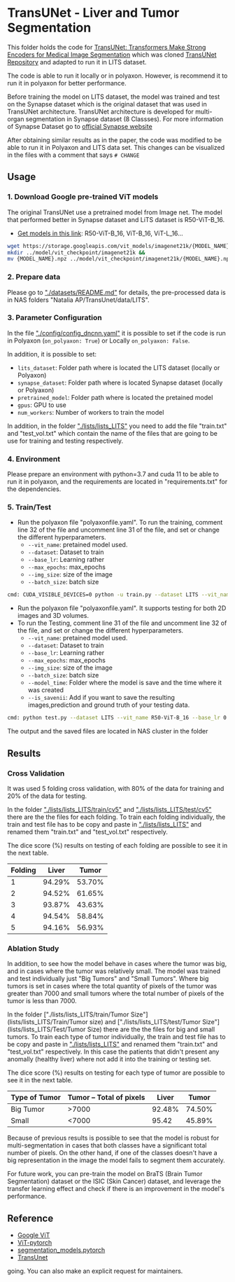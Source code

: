 # TransUNet - Liver and Tumor Segmentation

This folder holds the code for [TransUNet: Transformers Make Strong Encoders for Medical Image Segmentation](https://arxiv.org/pdf/2102.04306.pdf) which was cloned [TransUNet Repository](https://github.com/Beckschen/TransUNet) and adapted to run it in LITS dataset.

The code is able to run it locally or in polyaxon. However, is recommend it to run it in polyaxon for better performance.

Before training the model on LITS dataset, the model was trained and test on the Synapse dataset which is the original dataset that was used in TransUNet architecture. TransUNet architecture is developed for multi-organ segmentation in Synapse dataset (8 Classses). For more information of Synapse Dataset go to [official Synapse website](https://www.synapse.org/#!Synapse:syn3193805/wiki/)

After obtaining similar results as in the paper, the code was modified to be able to run it in Polyaxon and LITS data set. This changes can be visualized in the files with a comment that says `# CHANGE`

## Usage

### 1. Download Google pre-trained ViT models

The original TransUNet use a pretrained model from Image net. The model that performed better in Synapse dataset and LiTS dataset is R50-ViT-B_16. 
* [Get models in this link](https://console.cloud.google.com/storage/vit_models/): R50-ViT-B_16, ViT-B_16, ViT-L_16...
```bash
wget https://storage.googleapis.com/vit_models/imagenet21k/{MODEL_NAME}.npz &&
mkdir ../model/vit_checkpoint/imagenet21k &&
mv {MODEL_NAME}.npz ../model/vit_checkpoint/imagenet21k/{MODEL_NAME}.npz
```

### 2. Prepare data

Please go to ["./datasets/README.md"](datasets/README.md) for details, the pre-processed data is in NAS folders "Natalia AP/TransUnet/data/LITS".

### 3. Parameter Configuration

In the file ["./config/config_dncnn.yaml"](config) it is possible to set if the code is run in Polyaxon (`on_polyaxon: True`) or Locally `on_polyaxon: False`.

In addition, it is possible to set:
- `lits_dataset`: Folder path where is located the LITS dataset (locally or Polyaxon)
- `synapse_dataset`: Folder path where is located Synapse dataset (locally or Polyaxon)
- `pretrained_model`: Folder path where is located the pretained model
- `gpus`: GPU to use
- `num_workers`: Number of workers to train the model

In addition, in the folder ["./lists/lists_LITS"](lists/lists_LITS) you need to add the file "train.txt" and "test_vol.txt" which contain the name of the files that are going to be use for training and testing respectively.

### 4. Environment

Please prepare an environment with python=3.7 and cuda 11 to be able to run it in polyaxon, and the requirements are located in "requirements.txt" for the dependencies.


### 5. Train/Test

- Run the polyaxon file "polyaxonfile.yaml". To run the training, comment line 32 of the file and uncomment line 31 of the file, and set or change the different hyperparameters.
    - `--vit_name`: pretained model used.
    - `--dataset`: Dataset to train
    - `--base_lr`: Learning rather
    - `--max_epochs`: max_epochs
    - `--img_size`: size of the image
    - `--batch_size`: batch size

```bash
cmd: CUDA_VISIBLE_DEVICES=0 python -u train.py --dataset LITS --vit_name R50-ViT-B_16 --base_lr 0.01 --max_epochs 15 --img_size 256 --batch_size 20
```
- Run the polyaxon file "polyaxonfile.yaml". It supports testing for both 2D images and 3D volumes. 
- To run the Testing, comment line 31 of the file and uncomment line 32 of the file, and set or change the different hyperparameters.
    - `--vit_name`: pretained model used.
    - `--dataset`: Dataset to train
    - `--base_lr`: Learning rather
    - `--max_epochs`: max_epochs
    - `--img_size`: size of the image
    - `--batch_size`: batch size
    - `--model_time`: Folder where the model is save and the time where it was created
    - `--is_savenii`: Add if you want to save the resulting images,prediction and ground truth of your testing data.

```bash
cmd: python test.py --dataset LITS --vit_name R50-ViT-B_16 --base_lr 0.01 --max_epochs 15 --img_size 256 --batch_size 20 --model_time 20230321_07_32_54 --is_savenii
```
The output and the saved files are located in NAS cluster in the folder

## Results

### Cross Validation

It was used 5 folding cross validation, with 80% of the data for training and 20% of the data for testing.

In the folder ["./lists/lists_LITS/train/cv5"](lists/lists_LITS/Train/cv5) and ["./lists/lists_LITS/test/cv5"](lists/lists_LITS/Test/cv5) there are the the files for each folding. To train each folding individually, the train and test file has to be copy and paste in ["./lists/lists_LITS"](lists/lists_LITS) and renamed them "train.txt" and "test_vol.txt" respectively.

The dice score (%) results on testing of each folding are possible to see it in the next table.

| Folding | Liver | Tumor|
| ------ | ------ |------|
|1|    94.29%    | 53.70%|
|2|     94.52%|61.65%|
|3|93.87%|43.63%|
|4| 94.54%| 58.84%|
|5| 94.16%|56.93%|

### Ablation Study

In addition, to see how the model behave in cases where the tumor was big, and in cases where the tumor was relatively small. The model was trained and test individually just "Big Tumors" and "Small Tumors". Where big tumors is set in cases where the total quantity of pixels of the tumor was greater than 7000 and small tumors where the total number of pixels of the tumor is less than 7000. 

In the folder ["./lists/lists_LITS/train/Tumor Size"](lists/lists_LITS/Train/Tumor size) and ["./lists/lists_LITS/test/Tumor Size"](lists/lists_LITS/Test/Tumor Size) there are the the files for big and small tumors. To train each type of tumor individually, the train and test file has to be copy and paste in ["./lists/lists_LITS"](lists/lists_LITS) and renamed them "train.txt" and "test_vol.txt" respectively. In this case the patients that didn't present any anomally (healthy liver) where not add it into the training or testing set.

The dice score (%) results on testing for each type of tumor are possible to see it in the next table.

| Type of Tumor|Tumor – Total of pixels | Liver | Tumor|
| ------ | ------ |------|------|
|Big Tumor|>7000| 92.48%   | 74.50%|
|Small| <7000|95.42|45.89%|

Because of previous results is possible to see that the model is robust for multi-segmentation in cases that both classes have a significant total number of pixels. On the other hand, if one of the classes doesn't have a big representation in the image the model fails to segment them accurately.


For future work, you can pre-train the model on BraTS (Brain Tumor Segmentation) dataset or the ISIC (Skin Cancer) dataset, and leverage the transfer learning effect and check if there is an improvement in the model's performance.

## Reference
* [Google ViT](https://github.com/google-research/vision_transformer)
* [ViT-pytorch](https://github.com/jeonsworld/ViT-pytorch)
* [segmentation_models.pytorch](https://github.com/qubvel/segmentation_models.pytorch)
* [TransUnet](https://github.com/Beckschen/TransUNet)

going. You can also make an explicit request for maintainers.
